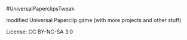 #UniversalPaperclipsTweak

modified Universal Paperclip game
(with more projects and other stuff)

License: CC BY-NC-SA 3.0
